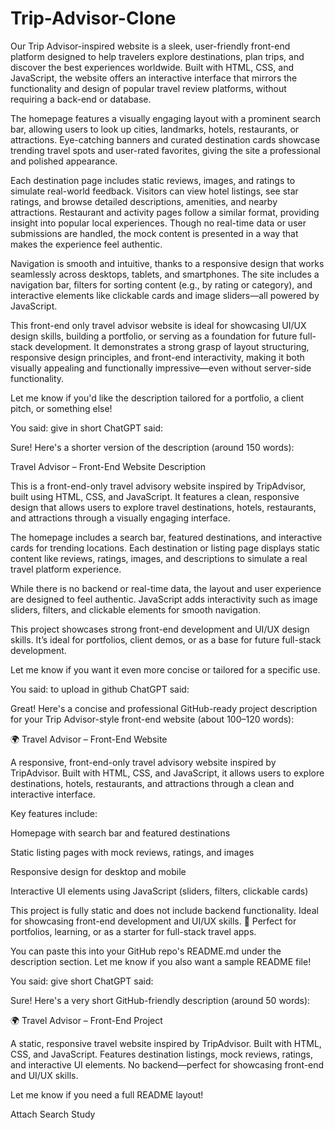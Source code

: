 # Trip-Advisor-Clone
Our Trip Advisor-inspired website is a sleek, user-friendly front-end platform designed to help travelers explore destinations, plan trips, and discover the best experiences worldwide. Built with HTML, CSS, and JavaScript, the website offers an interactive interface that mirrors the functionality and design of popular travel review platforms, without requiring a back-end or database.

The homepage features a visually engaging layout with a prominent search bar, allowing users to look up cities, landmarks, hotels, restaurants, or attractions. Eye-catching banners and curated destination cards showcase trending travel spots and user-rated favorites, giving the site a professional and polished appearance.

Each destination page includes static reviews, images, and ratings to simulate real-world feedback. Visitors can view hotel listings, see star ratings, and browse detailed descriptions, amenities, and nearby attractions. Restaurant and activity pages follow a similar format, providing insight into popular local experiences. Though no real-time data or user submissions are handled, the mock content is presented in a way that makes the experience feel authentic.

Navigation is smooth and intuitive, thanks to a responsive design that works seamlessly across desktops, tablets, and smartphones. The site includes a navigation bar, filters for sorting content (e.g., by rating or category), and interactive elements like clickable cards and image sliders—all powered by JavaScript.

This front-end only travel advisor website is ideal for showcasing UI/UX design skills, building a portfolio, or serving as a foundation for future full-stack development. It demonstrates a strong grasp of layout structuring, responsive design principles, and front-end interactivity, making it both visually appealing and functionally impressive—even without server-side functionality.

Let me know if you'd like the description tailored for a portfolio, a client pitch, or something else!

You said:
give in short
ChatGPT said:

Sure! Here's a shorter version of the description (around 150 words):

Travel Advisor – Front-End Website Description

This is a front-end-only travel advisory website inspired by TripAdvisor, built using HTML, CSS, and JavaScript. It features a clean, responsive design that allows users to explore travel destinations, hotels, restaurants, and attractions through a visually engaging interface.

The homepage includes a search bar, featured destinations, and interactive cards for trending locations. Each destination or listing page displays static content like reviews, ratings, images, and descriptions to simulate a real travel platform experience.

While there is no backend or real-time data, the layout and user experience are designed to feel authentic. JavaScript adds interactivity such as image sliders, filters, and clickable elements for smooth navigation.

This project showcases strong front-end development and UI/UX design skills. It’s ideal for portfolios, client demos, or as a base for future full-stack development.

Let me know if you want it even more concise or tailored for a specific use.

You said:
to upload in github
ChatGPT said:

Great! Here's a concise and professional GitHub-ready project description for your Trip Advisor-style front-end website (about 100–120 words):

🌍 Travel Advisor – Front-End Website

A responsive, front-end-only travel advisory website inspired by TripAdvisor. Built with HTML, CSS, and JavaScript, it allows users to explore destinations, hotels, restaurants, and attractions through a clean and interactive interface.

Key features include:

Homepage with search bar and featured destinations

Static listing pages with mock reviews, ratings, and images

Responsive design for desktop and mobile

Interactive UI elements using JavaScript (sliders, filters, clickable cards)

This project is fully static and does not include backend functionality. Ideal for showcasing front-end development and UI/UX skills.
🎯 Perfect for portfolios, learning, or as a starter for full-stack travel apps.

You can paste this into your GitHub repo's README.md under the description section. Let me know if you also want a sample README file!

You said:
give short
ChatGPT said:

Sure! Here's a very short GitHub-friendly description (around 50 words):

🌍 Travel Advisor – Front-End Project

A static, responsive travel website inspired by TripAdvisor. Built with HTML, CSS, and JavaScript. Features destination listings, mock reviews, ratings, and interactive UI elements. No backend—perfect for showcasing front-end and UI/UX skills.

Let me know if you need a full README layout!

Attach
Search
Study
